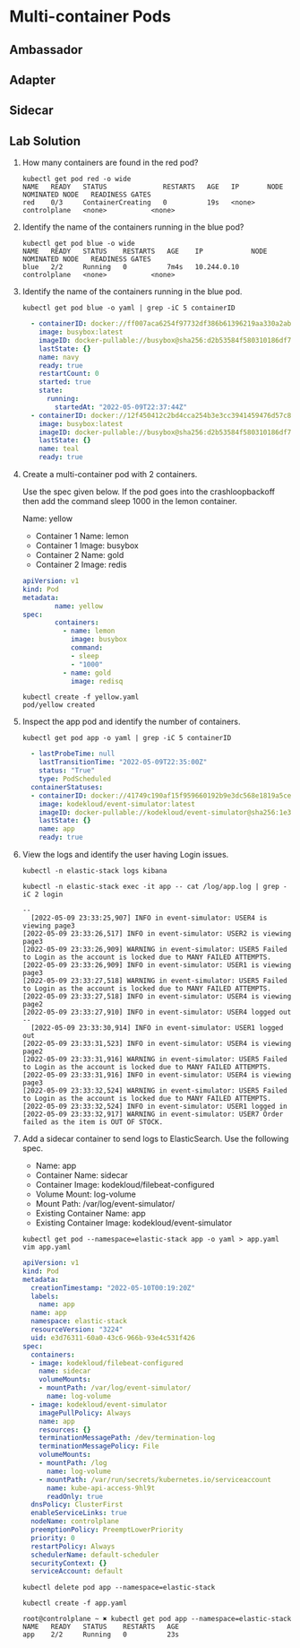 # Multi-container Pods

## Ambassador

## Adapter

## Sidecar

## Lab Solution

1. How many containers are found in the red pod?

    ``` 
    kubectl get pod red -o wide
    NAME   READY   STATUS              RESTARTS   AGE   IP       NODE           NOMINATED NODE   READINESS GATES
    red    0/3     ContainerCreating   0          19s   <none>   controlplane   <none>           <none>
    ```

2. Identify the name of the containers running in the blue pod?

    ``` 
    kubectl get pod blue -o wide
    NAME   READY   STATUS    RESTARTS   AGE    IP            NODE           NOMINATED NODE   READINESS GATES
    blue   2/2     Running   0          7m4s   10.244.0.10   controlplane   <none>           <none>
    ```

3. Identify the name of the containers running in the blue pod.

    ``` 
    kubectl get pod blue -o yaml | grep -iC 5 containerID
    ```

    ~~~yaml
      - containerID: docker://ff007aca6254f97732df386b61396219aa330a2ab47b26a816a1bee45e565f49
        image: busybox:latest
        imageID: docker-pullable://busybox@sha256:d2b53584f580310186df7a2055ce3ff83cc0df6caacf1e3489bff8cf5d0af5d8
        lastState: {}
        name: navy
        ready: true
        restartCount: 0
        started: true
        state:
          running:
            startedAt: "2022-05-09T22:37:44Z"
      - containerID: docker://12f450412c2bd4cca254b3e3cc3941459476d57c84cab0b172fe14360118e10e
        image: busybox:latest
        imageID: docker-pullable://busybox@sha256:d2b53584f580310186df7a2055ce3ff83cc0df6caacf1e3489bff8cf5d0af5d8
        lastState: {}
        name: teal
        ready: true
    ~~~

4. Create a multi-container pod with 2 containers.

    Use the spec given below.
    If the pod goes into the crashloopbackoff then add the command sleep 
    1000 in the lemon container.

    Name: yellow
    
    - Container 1 Name: lemon
    - Container 1 Image: busybox
    - Container 2 Name: gold
    - Container 2 Image: redis

    ~~~yaml
    apiVersion: v1
    kind: Pod
    metadata:
            name: yellow
    spec:   
            containers:
              - name: lemon
                image: busybox
                command:
                - sleep
                - "1000"
              - name: gold
                image: redisq
    ~~~
    
    ~~~
    kubectl create -f yellow.yaml
    pod/yellow created
    ~~~

5. Inspect the app pod and identify the number of containers.

    ~~~
    kubectl get pod app -o yaml | grep -iC 5 containerID
    ~~~
    
    ~~~yaml
      - lastProbeTime: null
        lastTransitionTime: "2022-05-09T22:35:00Z"
        status: "True"
        type: PodScheduled
      containerStatuses:
      - containerID: docker://41749c190af15f959660192b9e3dc568e1819a5cea84faa3f624c3a019900530
        image: kodekloud/event-simulator:latest
        imageID: docker-pullable://kodekloud/event-simulator@sha256:1e3e9c72136bbc76c96dd98f29c04f298c3ae241c7d44e2bf70bcc209b030bf9
        lastState: {}
        name: app
        ready: true
    ~~~

6. View the logs and identify the user having Login issues.
    
    ~~~
    kubectl -n elastic-stack logs kibana
    ~~~
    
    ~~~
    kubectl -n elastic-stack exec -it app -- cat /log/app.log | grep -iC 2 login
    ~~~
    
    ~~~
    --
      [2022-05-09 23:33:25,907] INFO in event-simulator: USER4 is viewing page3
    [2022-05-09 23:33:26,517] INFO in event-simulator: USER2 is viewing page3
    [2022-05-09 23:33:26,909] WARNING in event-simulator: USER5 Failed to Login as the account is locked due to MANY FAILED ATTEMPTS.
    [2022-05-09 23:33:26,909] INFO in event-simulator: USER1 is viewing page3
    [2022-05-09 23:33:27,518] WARNING in event-simulator: USER5 Failed to Login as the account is locked due to MANY FAILED ATTEMPTS.
    [2022-05-09 23:33:27,518] INFO in event-simulator: USER4 is viewing page2
    [2022-05-09 23:33:27,910] INFO in event-simulator: USER4 logged out
    --
      [2022-05-09 23:33:30,914] INFO in event-simulator: USER1 logged out
    [2022-05-09 23:33:31,523] INFO in event-simulator: USER4 is viewing page2
    [2022-05-09 23:33:31,916] WARNING in event-simulator: USER5 Failed to Login as the account is locked due to MANY FAILED ATTEMPTS.
    [2022-05-09 23:33:31,916] INFO in event-simulator: USER4 is viewing page3
    [2022-05-09 23:33:32,524] WARNING in event-simulator: USER5 Failed to Login as the account is locked due to MANY FAILED ATTEMPTS.
    [2022-05-09 23:33:32,524] INFO in event-simulator: USER1 logged in
    [2022-05-09 23:33:32,917] WARNING in event-simulator: USER7 Order failed as the item is OUT OF STOCK.
    ~~~

7. Add a sidecar container to send logs to ElasticSearch. Use the following
spec.

    - Name: app
    - Container Name: sidecar
    - Container Image: kodekloud/filebeat-configured
    - Volume Mount: log-volume
    - Mount Path: /var/log/event-simulator/
    - Existing Container Name: app
    - Existing Container Image: kodekloud/event-simulator

    ```
    kubectl get pod --namespace=elastic-stack app -o yaml > app.yaml
    vim app.yaml
    ```

    ~~~yaml
    apiVersion: v1
    kind: Pod
    metadata:
      creationTimestamp: "2022-05-10T00:19:20Z"
      labels:
        name: app
      name: app
      namespace: elastic-stack
      resourceVersion: "3224"
      uid: e3d76311-60a0-43c6-966b-93e4c531f426
    spec:
      containers:
      - image: kodekloud/filebeat-configured
        name: sidecar
        volumeMounts:
        - mountPath: /var/log/event-simulator/
          name: log-volume
      - image: kodekloud/event-simulator
        imagePullPolicy: Always
        name: app
        resources: {}
        terminationMessagePath: /dev/termination-log
        terminationMessagePolicy: File
        volumeMounts:
        - mountPath: /log
          name: log-volume
        - mountPath: /var/run/secrets/kubernetes.io/serviceaccount
          name: kube-api-access-9hl9t
          readOnly: true
      dnsPolicy: ClusterFirst
      enableServiceLinks: true
      nodeName: controlplane
      preemptionPolicy: PreemptLowerPriority
      priority: 0
      restartPolicy: Always
      schedulerName: default-scheduler
      securityContext: {}
      serviceAccount: default
    ~~~
    
    ~~~
    kubectl delete pod app --namespace=elastic-stack
    ~~~
    
    ~~~
    kubectl create -f app.yaml
    ~~~
    
    ~~~
    root@controlplane ~ ✖ kubectl get pod app --namespace=elastic-stack
    NAME   READY   STATUS    RESTARTS   AGE
    app    2/2     Running   0          23s
    ~~~
